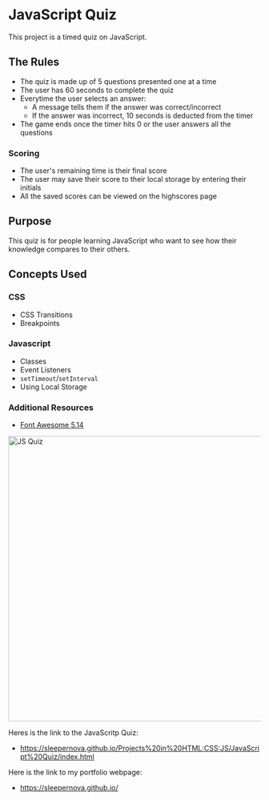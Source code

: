 # JavaScript Quiz
This project is a timed quiz on JavaScript.  

## The Rules
- The quiz is made up of 5 questions presented one at a time
- The user has 60 seconds to complete the quiz
- Everytime the user selects an answer:
  - A message tells them if the answer was correct/incorrect
  - If the answer was incorrect, 10 seconds is deducted from the timer
- The game ends once the timer hits 0 or the user answers all the questions

### Scoring
- The user's remaining time is their final score
- The user may save their score to their local storage by entering their initials
- All the saved scores can be viewed on the highscores page

## Purpose
This quiz is for people learning JavaScript who want to see how their knowledge compares to their others. 

## Concepts Used
### CSS
- CSS Transitions
- Breakpoints

### Javascript
- Classes
- Event Listeners
- `setTimeout`/`setInterval`
- Using Local Storage

### Additional Resources
- [Font Awesome 5.14](https://fontawesome.com/)

<img src="image/init.png" alt="JS Quiz" width="1310px" height="570px">

Heres is the link to the JavaScritp Quiz:
- https://sleepernova.github.io/Projects%20in%20HTML:CSS:JS/JavaScript%20Quiz/index.html

Here is the link to my portfolio webpage:
- https://sleepernova.github.io/ 